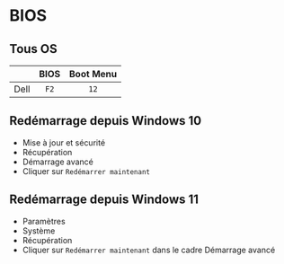 # BIOS

## Tous OS

|      | BIOS | Boot Menu |
|:----:|:----:|:---------:|
| Dell | `F2` |   `12`    |

## Redémarrage depuis Windows 10

- Mise à jour et sécurité
- Récupération
- Démarrage avancé
- Cliquer sur `Redémarrer maintenant`

## Redémarrage depuis Windows 11

- Paramètres
- Système
- Récupération
- Cliquer sur `Redémarrer maintenant` dans le cadre Démarrage avancé
